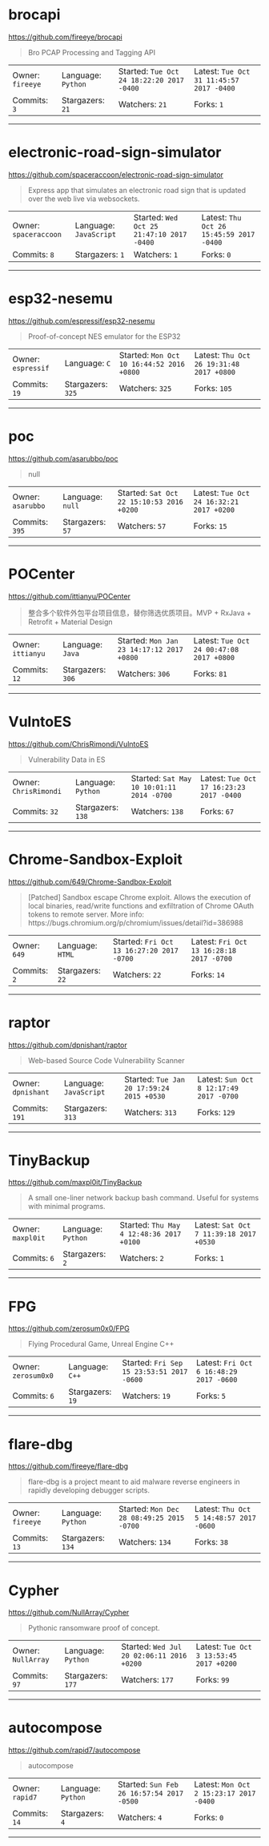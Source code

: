 # brocapi

https://github.com/fireeye/brocapi
<blockquote>
Bro PCAP Processing and Tagging API
</blockquote>

<table>
<tr><td>Owner: <code>fireeye</code></td>
    <td>Language: <code>Python</code></td>
    <td>Started: <code>Tue Oct 24 18:22:20 2017 -0400</code></td>
    <td>Latest: <code>Tue Oct 31 11:45:57 2017 -0400</code></td></tr>
<tr><td>Commits: <code>3</code></td>
    <td>Stargazers: <code>21</code></td>
    <td>Watchers: <code>21</code></td>
    <td>Forks: <code>1</code></td></tr>
</table>

---

# electronic-road-sign-simulator

https://github.com/spaceraccoon/electronic-road-sign-simulator
<blockquote>
Express app that simulates an electronic road sign that is updated over the web live via websockets.
</blockquote>

<table>
<tr><td>Owner: <code>spaceraccoon</code></td>
    <td>Language: <code>JavaScript</code></td>
    <td>Started: <code>Wed Oct 25 21:47:10 2017 -0400</code></td>
    <td>Latest: <code>Thu Oct 26 15:45:59 2017 -0400</code></td></tr>
<tr><td>Commits: <code>8</code></td>
    <td>Stargazers: <code>1</code></td>
    <td>Watchers: <code>1</code></td>
    <td>Forks: <code>0</code></td></tr>
</table>

---

# esp32-nesemu

https://github.com/espressif/esp32-nesemu
<blockquote>
Proof-of-concept NES emulator for the ESP32
</blockquote>

<table>
<tr><td>Owner: <code>espressif</code></td>
    <td>Language: <code>C</code></td>
    <td>Started: <code>Mon Oct 10 16:44:52 2016 +0800</code></td>
    <td>Latest: <code>Thu Oct 26 19:31:48 2017 +0800</code></td></tr>
<tr><td>Commits: <code>19</code></td>
    <td>Stargazers: <code>325</code></td>
    <td>Watchers: <code>325</code></td>
    <td>Forks: <code>105</code></td></tr>
</table>

---

# poc

https://github.com/asarubbo/poc
<blockquote>
null
</blockquote>

<table>
<tr><td>Owner: <code>asarubbo</code></td>
    <td>Language: <code>null</code></td>
    <td>Started: <code>Sat Oct 22 15:10:53 2016 +0200</code></td>
    <td>Latest: <code>Tue Oct 24 16:32:21 2017 +0200</code></td></tr>
<tr><td>Commits: <code>395</code></td>
    <td>Stargazers: <code>57</code></td>
    <td>Watchers: <code>57</code></td>
    <td>Forks: <code>15</code></td></tr>
</table>

---

# POCenter

https://github.com/ittianyu/POCenter
<blockquote>
整合多个软件外包平台项目信息，替你筛选优质项目。MVP + RxJava + Retrofit + Material Design
</blockquote>

<table>
<tr><td>Owner: <code>ittianyu</code></td>
    <td>Language: <code>Java</code></td>
    <td>Started: <code>Mon Jan 23 14:17:12 2017 +0800</code></td>
    <td>Latest: <code>Tue Oct 24 00:47:08 2017 +0800</code></td></tr>
<tr><td>Commits: <code>12</code></td>
    <td>Stargazers: <code>306</code></td>
    <td>Watchers: <code>306</code></td>
    <td>Forks: <code>81</code></td></tr>
</table>

---

# VulntoES

https://github.com/ChrisRimondi/VulntoES
<blockquote>
Vulnerability Data in ES
</blockquote>

<table>
<tr><td>Owner: <code>ChrisRimondi</code></td>
    <td>Language: <code>Python</code></td>
    <td>Started: <code>Sat May 10 10:01:11 2014 -0700</code></td>
    <td>Latest: <code>Tue Oct 17 16:23:23 2017 -0400</code></td></tr>
<tr><td>Commits: <code>32</code></td>
    <td>Stargazers: <code>138</code></td>
    <td>Watchers: <code>138</code></td>
    <td>Forks: <code>67</code></td></tr>
</table>

---

# Chrome-Sandbox-Exploit

https://github.com/649/Chrome-Sandbox-Exploit
<blockquote>
[Patched] Sandbox escape Chrome exploit. Allows the execution of local binaries, read/write functions and exfiltration of Chrome OAuth tokens to remote server. More info: https://bugs.chromium.org/p/chromium/issues/detail?id=386988
</blockquote>

<table>
<tr><td>Owner: <code>649</code></td>
    <td>Language: <code>HTML</code></td>
    <td>Started: <code>Fri Oct 13 16:27:20 2017 -0700</code></td>
    <td>Latest: <code>Fri Oct 13 16:28:18 2017 -0700</code></td></tr>
<tr><td>Commits: <code>2</code></td>
    <td>Stargazers: <code>22</code></td>
    <td>Watchers: <code>22</code></td>
    <td>Forks: <code>14</code></td></tr>
</table>

---

# raptor

https://github.com/dpnishant/raptor
<blockquote>
Web-based Source Code Vulnerability Scanner
</blockquote>

<table>
<tr><td>Owner: <code>dpnishant</code></td>
    <td>Language: <code>JavaScript</code></td>
    <td>Started: <code>Tue Jan 20 17:59:24 2015 +0530</code></td>
    <td>Latest: <code>Sun Oct 8 12:17:49 2017 -0700</code></td></tr>
<tr><td>Commits: <code>191</code></td>
    <td>Stargazers: <code>313</code></td>
    <td>Watchers: <code>313</code></td>
    <td>Forks: <code>129</code></td></tr>
</table>

---

# TinyBackup

https://github.com/maxpl0it/TinyBackup
<blockquote>
A small one-liner network backup bash command. Useful for systems with minimal programs.
</blockquote>

<table>
<tr><td>Owner: <code>maxpl0it</code></td>
    <td>Language: <code>Python</code></td>
    <td>Started: <code>Thu May 4 12:48:36 2017 +0100</code></td>
    <td>Latest: <code>Sat Oct 7 11:39:18 2017 +0530</code></td></tr>
<tr><td>Commits: <code>6</code></td>
    <td>Stargazers: <code>2</code></td>
    <td>Watchers: <code>2</code></td>
    <td>Forks: <code>1</code></td></tr>
</table>

---

# FPG

https://github.com/zerosum0x0/FPG
<blockquote>
Flying Procedural Game, Unreal Engine C++
</blockquote>

<table>
<tr><td>Owner: <code>zerosum0x0</code></td>
    <td>Language: <code>C++</code></td>
    <td>Started: <code>Fri Sep 15 23:53:51 2017 -0600</code></td>
    <td>Latest: <code>Fri Oct 6 16:48:29 2017 -0600</code></td></tr>
<tr><td>Commits: <code>6</code></td>
    <td>Stargazers: <code>19</code></td>
    <td>Watchers: <code>19</code></td>
    <td>Forks: <code>5</code></td></tr>
</table>

---

# flare-dbg

https://github.com/fireeye/flare-dbg
<blockquote>
flare-dbg is a project meant to aid malware reverse engineers in rapidly developing debugger scripts.
</blockquote>

<table>
<tr><td>Owner: <code>fireeye</code></td>
    <td>Language: <code>Python</code></td>
    <td>Started: <code>Mon Dec 28 08:49:25 2015 -0700</code></td>
    <td>Latest: <code>Thu Oct 5 14:48:57 2017 -0600</code></td></tr>
<tr><td>Commits: <code>13</code></td>
    <td>Stargazers: <code>134</code></td>
    <td>Watchers: <code>134</code></td>
    <td>Forks: <code>38</code></td></tr>
</table>

---

# Cypher

https://github.com/NullArray/Cypher
<blockquote>
Pythonic ransomware proof of concept.
</blockquote>

<table>
<tr><td>Owner: <code>NullArray</code></td>
    <td>Language: <code>Python</code></td>
    <td>Started: <code>Wed Jul 20 02:06:11 2016 +0200</code></td>
    <td>Latest: <code>Tue Oct 3 13:53:45 2017 +0200</code></td></tr>
<tr><td>Commits: <code>97</code></td>
    <td>Stargazers: <code>177</code></td>
    <td>Watchers: <code>177</code></td>
    <td>Forks: <code>99</code></td></tr>
</table>

---

# autocompose

https://github.com/rapid7/autocompose
<blockquote>
autocompose
</blockquote>

<table>
<tr><td>Owner: <code>rapid7</code></td>
    <td>Language: <code>Python</code></td>
    <td>Started: <code>Sun Feb 26 16:57:54 2017 -0500</code></td>
    <td>Latest: <code>Mon Oct 2 15:23:17 2017 -0400</code></td></tr>
<tr><td>Commits: <code>14</code></td>
    <td>Stargazers: <code>4</code></td>
    <td>Watchers: <code>4</code></td>
    <td>Forks: <code>0</code></td></tr>
</table>

---

